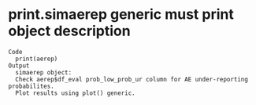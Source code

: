 # print.simaerep generic must print object description

    Code
      print(aerep)
    Output
      simaerep object:
      Check aerep$df_eval prob_low_prob_ur column for AE under-reporting probabilites.
      Plot results using plot() generic.

